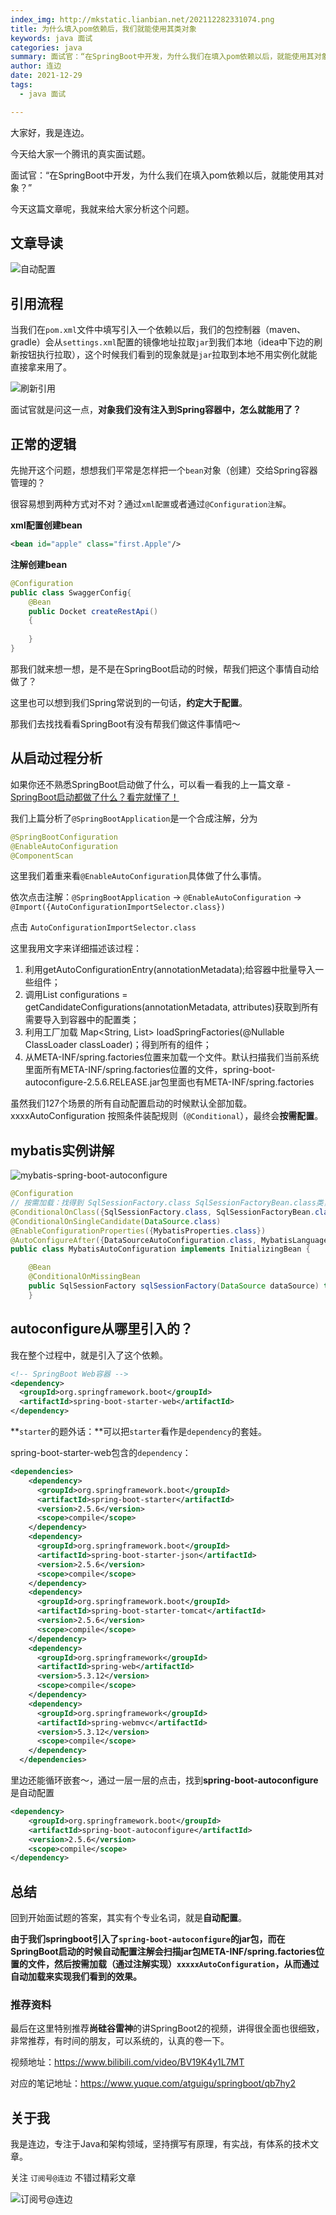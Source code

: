 ```yaml
---
index_img: http://mkstatic.lianbian.net/202112282331074.png
title: 为什么填入pom依赖后，我们就能使用其类对象
keywords: java 面试
categories: java
summary: 面试官：“在SpringBoot中开发，为什么我们在填入pom依赖以后，就能使用其对象？”
author: 连边
date: 2021-12-29
tags:
  - java 面试

---
```




大家好，我是连边。

今天给大家一个腾讯的真实面试题。

面试官：“在SpringBoot中开发，为什么我们在填入pom依赖以后，就能使用其对象？”

今天这篇文章呢，我就来给大家分析这个问题。



## 文章导读

![自动配置](http://mkstatic.lianbian.net/202112282331074.png)



## 引用流程

当我们在`pom.xml`文件中填写引入一个依赖以后，我们的包控制器（maven、gradle）会从`settings.xml`配置的镜像地址拉取`jar`到我们本地（idea中下边的刷新按钮执行拉取），这个时候我们看到的现象就是`jar`拉取到本地不用实例化就能直接拿来用了。

![刷新引用](http://mkstatic.lianbian.net/202112282135069.png)

面试官就是问这一点，**对象我们没有注入到Spring容器中，怎么就能用了？**



## 正常的逻辑

先抛开这个问题，想想我们平常是怎样把一个`bean`对象（创建）交给Spring容器管理的？

很容易想到两种方式对不对？通过`xml配置`或者通过`@Configuration注解`。

**xml配置创建bean**

```xml
<bean id="apple" class="first.Apple"/>
```



**注解创建bean**

```java
@Configuration
public class SwaggerConfig{
    @Bean
    public Docket createRestApi()
    {
      
    }
}
```



那我们就来想一想，是不是在SpringBoot启动的时候，帮我们把这个事情自动给做了？

这里也可以想到我们Spring常说到的一句话，**约定大于配置**。

那我们去找找看看SpringBoot有没有帮我们做这件事情吧～



## 从启动过程分析

如果你还不熟悉SpringBoot启动做了什么，可以看一看我的上一篇文章 - [SpringBoot启动都做了什么？看完就懂了！](https://mp.weixin.qq.com/s/RqB_A8_yCRhFA1Vz8W47oA)

我们上篇分析了`@SpringBootApplication`是一个合成注解，分为

```java
@SpringBootConfiguration
@EnableAutoConfiguration
@ComponentScan
```

这里我们着重来看`@EnableAutoConfiguration`具体做了什么事情。

依次点击注解：`@SpringBootApplication` -> `@EnableAutoConfiguration` -> `@Import({AutoConfigurationImportSelector.class})`

点击 `AutoConfigurationImportSelector.class`

这里我用文字来详细描述该过程：

1. 利用getAutoConfigurationEntry(annotationMetadata);给容器中批量导入一些组件；
2. 调用List<String> configurations = getCandidateConfigurations(annotationMetadata, attributes)获取到所有需要导入到容器中的配置类；
3. 利用工厂加载 Map<String, List<String>> loadSpringFactories(@Nullable ClassLoader classLoader)；得到所有的组件；
4. 从META-INF/spring.factories位置来加载一个文件。默认扫描我们当前系统里面所有META-INF/spring.factories位置的文件，spring-boot-autoconfigure-2.5.6.RELEASE.jar包里面也有META-INF/spring.factories

虽然我们127个场景的所有自动配置启动的时候默认全部加载。xxxxAutoConfiguration
按照条件装配规则（`@Conditional`），最终会**按需配置**。



## mybatis实例讲解

![mybatis-spring-boot-autoconfigure](http://mkstatic.lianbian.net/202112282323390.png)



```java
@Configuration
// 按需加载：找得到 SqlSessionFactory.class SqlSessionFactoryBean.class类，我这个自动配置才生效。
@ConditionalOnClass({SqlSessionFactory.class, SqlSessionFactoryBean.class})
@ConditionalOnSingleCandidate(DataSource.class)
@EnableConfigurationProperties({MybatisProperties.class})
@AutoConfigureAfter({DataSourceAutoConfiguration.class, MybatisLanguageDriverAutoConfiguration.class})
public class MybatisAutoConfiguration implements InitializingBean {

    @Bean
    @ConditionalOnMissingBean
    public SqlSessionFactory sqlSessionFactory(DataSource dataSource) throws Exception {
    }
```



## autoconfigure从哪里引入的？

我在整个过程中，就是引入了这个依赖。

```xml
<!-- SpringBoot Web容器 -->
<dependency>
  <groupId>org.springframework.boot</groupId>
  <artifactId>spring-boot-starter-web</artifactId>
</dependency>
```

**`starter`的题外话：**可以把`starter`看作是`dependency`的套娃。

spring-boot-starter-web包含的`dependency`：

```xml
<dependencies>
    <dependency>
      <groupId>org.springframework.boot</groupId>
      <artifactId>spring-boot-starter</artifactId>
      <version>2.5.6</version>
      <scope>compile</scope>
    </dependency>
    <dependency>
      <groupId>org.springframework.boot</groupId>
      <artifactId>spring-boot-starter-json</artifactId>
      <version>2.5.6</version>
      <scope>compile</scope>
    </dependency>
    <dependency>
      <groupId>org.springframework.boot</groupId>
      <artifactId>spring-boot-starter-tomcat</artifactId>
      <version>2.5.6</version>
      <scope>compile</scope>
    </dependency>
    <dependency>
      <groupId>org.springframework</groupId>
      <artifactId>spring-web</artifactId>
      <version>5.3.12</version>
      <scope>compile</scope>
    </dependency>
    <dependency>
      <groupId>org.springframework</groupId>
      <artifactId>spring-webmvc</artifactId>
      <version>5.3.12</version>
      <scope>compile</scope>
    </dependency>
  </dependencies>
```

里边还能循环嵌套～，通过一层一层的点击，找到**spring-boot-autoconfigure** 是自动配置

```xml
<dependency>
    <groupId>org.springframework.boot</groupId>
    <artifactId>spring-boot-autoconfigure</artifactId>
    <version>2.5.6</version>
    <scope>compile</scope>
</dependency>
```



## 总结

回到开始面试题的答案，其实有个专业名词，就是**自动配置**。

**由于我们springboot引入了`spring-boot-autoconfigure`的jar包，而在SpringBoot启动的时候自动配置注解会扫描jar包META-INF/spring.factories位置的文件，然后按需加载（通过注解实现）`xxxxxAutoConfiguration`，从而通过自动加载来实现我们看到的效果。**



### 推荐资料

最后在这里特别推荐**尚硅谷雷神**的讲SpringBoot2的视频，讲得很全面也很细致，非常推荐，有时间的朋友，可以系统的，认真的卷一下。

视频地址：https://www.bilibili.com/video/BV19K4y1L7MT

对应的笔记地址：https://www.yuque.com/atguigu/springboot/qb7hy2



## 关于我

我是连边，专注于Java和架构领域，坚持撰写有原理，有实战，有体系的技术文章。

关注 `订阅号@连边` 不错过精彩文章

![订阅号@连边](https://mkstatic.lianbian.net/202203152305384.jpg)